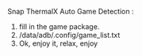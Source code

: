 Snap ThermalX 
Auto Game Detection :
1. fill in the game package.
2. /data/adb/.config/game_list.txt
3. Ok, enjoy it, relax, enjoy
